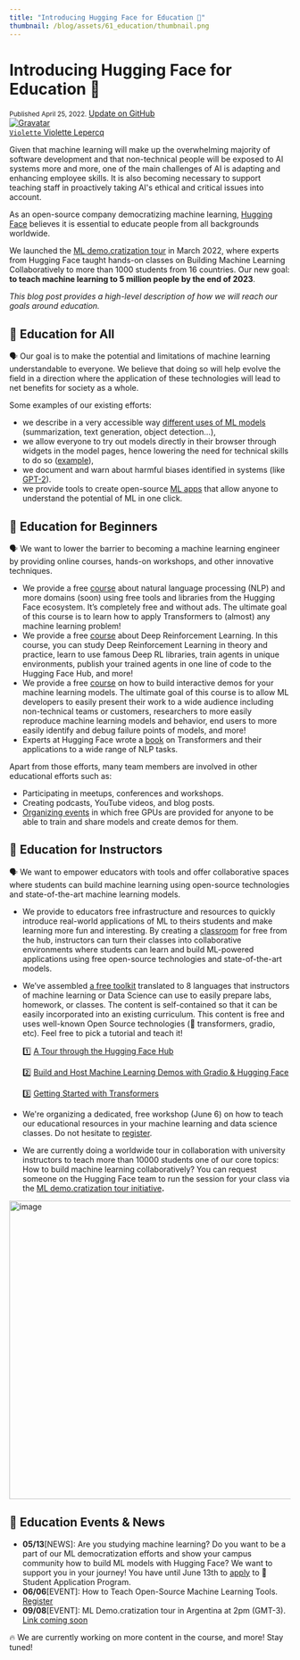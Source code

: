 ```yaml
---
title: "Introducing Hugging Face for Education 🤗"
thumbnail: /blog/assets/61_education/thumbnail.png
---
```


<h1>
    Introducing Hugging Face for Education 🤗
</h1>

<div class="blog-metadata">
    <small>Published April 25, 2022.</small>
    <a target="_blank" class="btn no-underline text-sm mb-5 font-sans" href="https://github.com/huggingface/blog/blob/main/ambassadors-program.md">
        Update on GitHub
    </a>
</div>

<div class="author-card">
    <a href="/Violette">
        <img class="avatar avatar-user" src="https://aeiljuispo.cloudimg.io/v7/https://s3.amazonaws.com/moonup/production/uploads/1638698875017-noauth.jpeg?w=200&h=200&f=face" title="Gravatar">
        <div class="bfc">
            <code>Violette</code>
            <span class="fullname">Violette Lepercq</span>
        </div>
    </a>
</div>

Given that machine learning will make up the overwhelming majority of software development and that non-technical people will be exposed to AI systems more and more, one of the main challenges of AI is adapting and enhancing employee skills. It is also becoming necessary to support teaching staff in proactively taking AI's ethical and critical issues into account. 

As an open-source company democratizing machine learning, [Hugging Face](https://huggingface.co/) believes it is essential to educate people from all backgrounds worldwide.

We launched the [ML demo.cratization tour](https://www.notion.so/ML-Demo-cratization-tour-with-66847a294abd4e9785e85663f5239652) in March 2022, where experts from Hugging Face taught hands-on classes on Building Machine Learning Collaboratively to more than 1000 students from 16 countries. Our new goal: **to teach machine learning to 5 million people by the end of 2023**.

*This blog post provides a high-level description of how we will reach our goals around education.*

## 🤗 **Education for All**

🗣️ Our goal is to make the potential and limitations of machine learning understandable to everyone. We believe that doing so will help evolve the field in a direction where the application of these technologies will lead to net benefits for society as a whole. 

Some examples of our existing efforts:
- we describe in a very accessible way [different uses of ML models](https://huggingface.co/tasks) (summarization, text generation, object detection…),
- we allow everyone to try out models directly in their browser through widgets in the model pages, hence lowering the need for technical skills to do so ([example](https://huggingface.co/cmarkea/distilcamembert-base-sentiment)),
- we document and warn about harmful biases identified in systems (like [GPT-2](https://huggingface.co/gpt2#limitations-and-bias)).
- we provide tools to create open-source [ML apps](https://huggingface.co/spaces) that allow anyone to understand the potential of ML in one click.

## 🤗 **Education for Beginners**

🗣️ We want to lower the barrier to becoming a machine learning engineer by providing online courses, hands-on workshops, and other innovative techniques.

- We provide a free [course](https://huggingface.co/course/chapter1/1) about natural language processing (NLP) and more domains (soon) using free tools and libraries from the Hugging Face ecosystem. It’s completely free and without ads. The ultimate goal of this course is to learn how to apply Transformers to (almost) any machine learning problem!
- We provide a free [course](https://github.com/huggingface/deep-rl-class) about Deep Reinforcement Learning. In this course, you can study Deep Reinforcement Learning in theory and practice, learn to use famous Deep RL libraries, train agents in unique environments, publish your trained agents in one line of code to the Hugging Face Hub, and more!
- We provide a free [course](https://huggingface.co/course/chapter9/1) on how to build interactive demos for your machine learning models. The ultimate goal of this course is to allow ML developers to easily present their work to a wide audience including non-technical teams or customers, researchers to more easily reproduce machine learning models and behavior, end users to more easily identify and debug failure points of models, and more!
- Experts at Hugging Face wrote a [book](https://transformersbook.com/) on Transformers and their applications to a wide range of NLP tasks.

Apart from those efforts, many team members are involved in other educational efforts such as:
- Participating in meetups, conferences and workshops.
- Creating podcasts, YouTube videos, and blog posts.
- [Organizing events](https://github.com/huggingface/community-events/tree/main/huggan) in which free GPUs are provided for anyone to be able to train and share models and create demos for them.

## 🤗 **Education for Instructors**

🗣️ We want to empower educators with tools and offer collaborative spaces where students can build machine learning using open-source technologies and state-of-the-art machine learning models.

- We provide to educators free infrastructure and resources to quickly introduce real-world applications of ML to theirs students and make learning more fun and interesting. By creating a [classroom](https://huggingface.co/classrooms) for free from the hub, instructors can turn their classes into collaborative environments where students can learn and build ML-powered applications using free open-source technologies and state-of-the-art models. 

- We’ve assembled [a free toolkit](https://github.com/huggingface/education-toolkit) translated to 8 languages that instructors of machine learning or Data Science can use to easily prepare labs, homework, or classes. The content is self-contained so that it can be easily incorporated into an existing curriculum. This content is free and uses well-known Open Source technologies (🤗 transformers, gradio, etc). Feel free to pick a tutorial and teach it!

    
    1️⃣ [A Tour through the Hugging Face Hub](https://github.com/huggingface/education-toolkit/blob/main/01_huggingface-hub-tour.md)
    
    2️⃣ [Build and Host Machine Learning Demos with Gradio & Hugging Face](https://colab.research.google.com/github/huggingface/education-toolkit/blob/main/02_ml-demos-with-gradio.ipynb)
    
    3️⃣ [Getting Started with Transformers](https://colab.research.google.com/github/huggingface/education-toolkit/blob/main/03_getting-started-with-transformers.ipynb)
    
- We're organizing a dedicated, free workshop (June 6) on how to teach our educational resources in your machine learning and data science classes. Do not hesitate to [register](https://www.eventbrite.com/e/how-to-teach-open-source-machine-learning-tools-tickets-310980931337).
- We are currently doing a worldwide tour in collaboration with university instructors to teach more than 10000 students one of our core topics: How to build machine learning collaboratively? You can request someone on the Hugging Face team to run the session for your class via the [ML demo.cratization tour initiative](https://www.notion.so/ML-Demo-cratization-tour-with-66847a294abd4e9785e85663f5239652)**.**

 <img width="535" alt="image" src="https://user-images.githubusercontent.com/95622912/164271167-58ec0115-dda1-4217-a308-9d4b2fbf86f5.png">

## 🤗 **Education Events & News**

- **05/13**[NEWS]: Are you studying machine learning? Do you want to be a part of our ML democratization efforts and show your campus community how to build ML models with Hugging Face? We want to support you in your journey! You have until June 13th to [apply](add) to 🤗 Student Application Program.
- **06/06**[EVENT]: How to Teach Open-Source Machine Learning Tools. [Register](https://www.eventbrite.com/e/how-to-teach-open-source-machine-learning-tools-tickets-310980931337)
- **09/08**[EVENT]: ML Demo.cratization tour in Argentina at 2pm (GMT-3). [Link coming soon]()

🔥 We are currently working on more content in the course, and more! Stay tuned!

